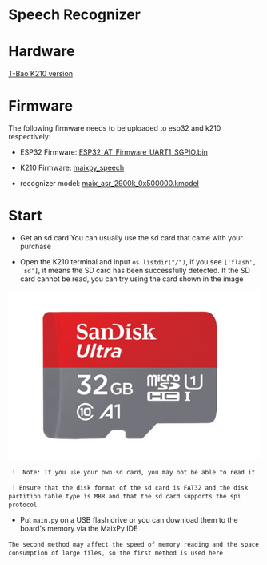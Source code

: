 # Speech Recognizer

# Hardware

[T-Bao K210 version](https://www.aliexpress.com/item/1005001511367578.html)

# Firmware

The following firmware needs to be uploaded to esp32 and k210 respectively:

- ESP32 Firmware: [ESP32_AT_Firmware_UART1_SGPIO.bin](../../firmware/ESP32_AT_Firmware_UART1_SGPIO.bin)

- K210 Firmware: [maixpy_speech](../..//firmware/maixpy_speech.bin)

- recognizer model: [maix_asr_2900k_0x500000.kmodel](./maix_asr_2900k_0x500000.kmodel)

# Start

- Get an sd card You can usually use the sd card that came with your purchase

- Open the K210 terminal and input `os.listdir("/")`, if you see `['flash', 'sd']`, it means the SD card has been successfully detected. If the SD card cannot be read, you can try using the card shown in the image

![San Disk](/image/SdCard.jpg)

` !  Note: If you use your own sd card, you may not be able to read it`

` ! Ensure that the disk format of the sd card is FAT32 and the disk partition table type is MBR and that the sd card supports the spi protocol`

- Put `main.py` on a USB flash drive or you can download them to the board's memory via the MaixPy IDE

`The second method may affect the speed of memory reading and the space consumption of large files, so the first method is used here`

